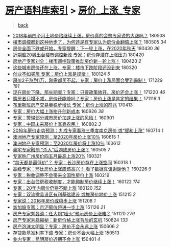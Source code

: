 [房产语料库索引](../../README.md)  > [房价_上涨_专家](房价_上涨_专家.md)
====
> [back](../README.md)

- [2018年前四个月土地价格继续上涨，房价真的会想专家说的大涨吗？](http://jkwz.applinzi.com/ittc/7100450335854429191.html#2018%E5%B9%B4%E5%89%8D%E5%9B%9B%E4%B8%AA%E6%9C%88%E5%9C%9F%E5%9C%B0%E4%BB%B7%E6%A0%BC%E7%BB%A7%E7%BB%AD%E4%B8%8A%E6%B6%A8%EF%BC%8C%E6%88%BF%E4%BB%B7%E7%9C%9F%E7%9A%84%E4%BC%9A%E6%83%B3%E4%B8%93%E5%AE%B6%E8%AF%B4%E7%9A%84%E5%A4%A7%E6%B6%A8%E5%90%97%EF%BC%9F) 180508  
- [楼市调控都到这种地步了，为何还是有专家认为房价会翻倍上涨？](http://jkwz.applinzi.com/ittc/7099653091983098887.html#%E6%A5%BC%E5%B8%82%E8%B0%83%E6%8E%A7%E9%83%BD%E5%88%B0%E8%BF%99%E7%A7%8D%E5%9C%B0%E6%AD%A5%E4%BA%86%EF%BC%8C%E4%B8%BA%E4%BD%95%E8%BF%98%E6%98%AF%E6%9C%89%E4%B8%93%E5%AE%B6%E8%AE%A4%E4%B8%BA%E6%88%BF%E4%BB%B7%E4%BC%9A%E7%BF%BB%E5%80%8D%E4%B8%8A%E6%B6%A8%EF%BC%9F) 180505 *34* 
- [房价全面下跌或开始，专家提醒：下一轮上涨，在2020年秋天](http://jkwz.applinzi.com/ittc/7097717422264157194.html#%E6%88%BF%E4%BB%B7%E5%85%A8%E9%9D%A2%E4%B8%8B%E8%B7%8C%E6%88%96%E5%BC%80%E5%A7%8B%EF%BC%8C%E4%B8%93%E5%AE%B6%E6%8F%90%E9%86%92%EF%BC%9A%E4%B8%8B%E4%B8%80%E8%BD%AE%E4%B8%8A%E6%B6%A8%EF%BC%8C%E5%9C%A82020%E5%B9%B4%E7%A7%8B%E5%A4%A9) 180430 *36* 
- [近期超20城出台楼市调控新政 专家：房价存潜在上涨压力](http://jkwz.applinzi.com/ittc/7093994458507117578.html#%E8%BF%91%E6%9C%9F%E8%B6%8520%E5%9F%8E%E5%87%BA%E5%8F%B0%E6%A5%BC%E5%B8%82%E8%B0%83%E6%8E%A7%E6%96%B0%E6%94%BF+%E4%B8%93%E5%AE%B6%EF%BC%9A%E6%88%BF%E4%BB%B7%E5%AD%98%E6%BD%9C%E5%9C%A8%E4%B8%8A%E6%B6%A8%E5%8E%8B%E5%8A%9B) 180420  
- [房地产专家刘全：楼市调控政策推动房价新一轮上涨！](http://jkwz.applinzi.com/ittc/7093967197577937926.html#%E6%88%BF%E5%9C%B0%E4%BA%A7%E4%B8%93%E5%AE%B6%E5%88%98%E5%85%A8%EF%BC%9A%E6%A5%BC%E5%B8%82%E8%B0%83%E6%8E%A7%E6%94%BF%E7%AD%96%E6%8E%A8%E5%8A%A8%E6%88%BF%E4%BB%B7%E6%96%B0%E4%B8%80%E8%BD%AE%E4%B8%8A%E6%B6%A8%EF%BC%81) 180420 *2* 
- [这些城市房价还在上涨，专家：楼市下跌阶段还没到来](http://jkwz.applinzi.com/ittc/7082654475968054282.html#%E8%BF%99%E4%BA%9B%E5%9F%8E%E5%B8%82%E6%88%BF%E4%BB%B7%E8%BF%98%E5%9C%A8%E4%B8%8A%E6%B6%A8%EF%BC%8C%E4%B8%93%E5%AE%B6%EF%BC%9A%E6%A5%BC%E5%B8%82%E4%B8%8B%E8%B7%8C%E9%98%B6%E6%AE%B5%E8%BF%98%E6%B2%A1%E5%88%B0%E6%9D%A5) 180320  
- [创业不如买房 专家：房价上涨是规律！](http://jkwz.applinzi.com/ittc/7062130565413602321.html#%E5%88%9B%E4%B8%9A%E4%B8%8D%E5%A6%82%E4%B9%B0%E6%88%BF+%E4%B8%93%E5%AE%B6%EF%BC%9A%E6%88%BF%E4%BB%B7%E4%B8%8A%E6%B6%A8%E6%98%AF%E8%A7%84%E5%BE%8B%EF%BC%81) 180124 *5* 
- [房价2千涨到1万，刚需都买不起，专家：房价上涨局面会受到遏制！](http://jkwz.applinzi.com/ittc/7052451942884705296.html#%E6%88%BF%E4%BB%B72%E5%8D%83%E6%B6%A8%E5%88%B01%E4%B8%87%EF%BC%8C%E5%88%9A%E9%9C%80%E9%83%BD%E4%B9%B0%E4%B8%8D%E8%B5%B7%EF%BC%8C%E4%B8%93%E5%AE%B6%EF%BC%9A%E6%88%BF%E4%BB%B7%E4%B8%8A%E6%B6%A8%E5%B1%80%E9%9D%A2%E4%BC%9A%E5%8F%97%E5%88%B0%E9%81%8F%E5%88%B6%EF%BC%81) 171229 *181* 
- [现在房价下降，那长期呢？专家：只要政策放开，房价还会上涨！](http://jkwz.applinzi.com/ittc/7049204688845538321.html#%E7%8E%B0%E5%9C%A8%E6%88%BF%E4%BB%B7%E4%B8%8B%E9%99%8D%EF%BC%8C%E9%82%A3%E9%95%BF%E6%9C%9F%E5%91%A2%EF%BC%9F%E4%B8%93%E5%AE%B6%EF%BC%9A%E5%8F%AA%E8%A6%81%E6%94%BF%E7%AD%96%E6%94%BE%E5%BC%80%EF%BC%8C%E6%88%BF%E4%BB%B7%E8%BF%98%E4%BC%9A%E4%B8%8A%E6%B6%A8%EF%BC%81) 171220 *46* 
- [购房者只增不减，房价还能降吗？专家：房价上涨是肯定的结果！](http://jkwz.applinzi.com/ittc/7036507805966664720.html#%E8%B4%AD%E6%88%BF%E8%80%85%E5%8F%AA%E5%A2%9E%E4%B8%8D%E5%87%8F%EF%BC%8C%E6%88%BF%E4%BB%B7%E8%BF%98%E8%83%BD%E9%99%8D%E5%90%97%EF%BC%9F%E4%B8%93%E5%AE%B6%EF%BC%9A%E6%88%BF%E4%BB%B7%E4%B8%8A%E6%B6%A8%E6%98%AF%E8%82%AF%E5%AE%9A%E7%9A%84%E7%BB%93%E6%9E%9C%EF%BC%81) 171116 *3* 
- [布里斯班房产交易量稳步增长 专家：房价上涨的前兆](http://jkwz.applinzi.com/ittc/6956042421304558597.html#%E5%B8%83%E9%87%8C%E6%96%AF%E7%8F%AD%E6%88%BF%E4%BA%A7%E4%BA%A4%E6%98%93%E9%87%8F%E7%A8%B3%E6%AD%A5%E5%A2%9E%E9%95%BF+%E4%B8%93%E5%AE%B6%EF%BC%9A%E6%88%BF%E4%BB%B7%E4%B8%8A%E6%B6%A8%E7%9A%84%E5%89%8D%E5%85%86) 170413  
- [专家：房价大幅上涨抬升创新成本](http://jkwz.applinzi.com/ittc/6882192725587264517.html#%E4%B8%93%E5%AE%B6%EF%BC%9A%E6%88%BF%E4%BB%B7%E5%A4%A7%E5%B9%85%E4%B8%8A%E6%B6%A8%E6%8A%AC%E5%8D%87%E5%88%9B%E6%96%B0%E6%88%90%E6%9C%AC) 160926 *38* 
- [专家：警惕部分城市房价加速上涨的风险！](http://jkwz.applinzi.com/ittc/6872956844024267780.html#%E4%B8%93%E5%AE%B6%EF%BC%9A%E8%AD%A6%E6%83%95%E9%83%A8%E5%88%86%E5%9F%8E%E5%B8%82%E6%88%BF%E4%BB%B7%E5%8A%A0%E9%80%9F%E4%B8%8A%E6%B6%A8%E7%9A%84%E9%A3%8E%E9%99%A9%EF%BC%81) 160901  
- [专家：中国未来房价上涨靠农民！](http://jkwz.applinzi.com/ittc/6861755006482646020.html#%E4%B8%93%E5%AE%B6%EF%BC%9A%E4%B8%AD%E5%9B%BD%E6%9C%AA%E6%9D%A5%E6%88%BF%E4%BB%B7%E4%B8%8A%E6%B6%A8%E9%9D%A0%E5%86%9C%E6%B0%91%EF%BC%81) 160802 *3* 
- [2016年房价走势预测：九成专家看涨三季度南京房价 或“缓和上涨”](http://jkwz.applinzi.com/ittc/6854767293288154116.html#2016%E5%B9%B4%E6%88%BF%E4%BB%B7%E8%B5%B0%E5%8A%BF%E9%A2%84%E6%B5%8B%EF%BC%9A%E4%B9%9D%E6%88%90%E4%B8%93%E5%AE%B6%E7%9C%8B%E6%B6%A8%E4%B8%89%E5%AD%A3%E5%BA%A6%E5%8D%97%E4%BA%AC%E6%88%BF%E4%BB%B7+%E6%88%96%E2%80%9C%E7%BC%93%E5%92%8C%E4%B8%8A%E6%B6%A8%E2%80%9D) 160714 *1* 
- [澳洲地产专家预测：至2020年房价上涨10%](http://jkwz.applinzi.com/ittc/6843957098802840581.html#%E6%BE%B3%E6%B4%B2%E5%9C%B0%E4%BA%A7%E4%B8%93%E5%AE%B6%E9%A2%84%E6%B5%8B%EF%BC%9A%E8%87%B32020%E5%B9%B4%E6%88%BF%E4%BB%B7%E4%B8%8A%E6%B6%A810%25) 160615 *1* 
- [澳洲地产专家预测：至2020年房价将上涨10％](http://jkwz.applinzi.com/ittc/6842879587675276292.html#%E6%BE%B3%E6%B4%B2%E5%9C%B0%E4%BA%A7%E4%B8%93%E5%AE%B6%E9%A2%84%E6%B5%8B%EF%BC%9A%E8%87%B32020%E5%B9%B4%E6%88%BF%E4%BB%B7%E5%B0%86%E4%B8%8A%E6%B6%A810%EF%BC%85) 160612  
- [豪宅专家融创 “杀入”后湖致房价上涨？](http://jkwz.applinzi.com/ittc/6828655351494607877.html#%E8%B1%AA%E5%AE%85%E4%B8%93%E5%AE%B6%E8%9E%8D%E5%88%9B+%E2%80%9C%E6%9D%80%E5%85%A5%E2%80%9D%E5%90%8E%E6%B9%96%E8%87%B4%E6%88%BF%E4%BB%B7%E4%B8%8A%E6%B6%A8%EF%BC%9F) 160505 *7* 
- [专家称广州房价四五月最高上涨20%](http://jkwz.applinzi.com/ittc/6812075431452738564.html#%E4%B8%93%E5%AE%B6%E7%A7%B0%E5%B9%BF%E5%B7%9E%E6%88%BF%E4%BB%B7%E5%9B%9B%E4%BA%94%E6%9C%88%E6%9C%80%E9%AB%98%E4%B8%8A%E6%B6%A820%25) 160321  
- [“每天都是最低价”？ 专家：长沙房价存在上涨空间](http://jkwz.applinzi.com/ittc/6810907593002189828.html#%E2%80%9C%E6%AF%8F%E5%A4%A9%E9%83%BD%E6%98%AF%E6%9C%80%E4%BD%8E%E4%BB%B7%E2%80%9D%EF%BC%9F+%E4%B8%93%E5%AE%B6%EF%BC%9A%E9%95%BF%E6%B2%99%E6%88%BF%E4%BB%B7%E5%AD%98%E5%9C%A8%E4%B8%8A%E6%B6%A8%E7%A9%BA%E9%97%B4) 160318 *1* 
- [高级专家：环比房价上涨应该高兴！  看了数据真该谢谢他？](http://jkwz.applinzi.com/ittc/6803159277493552132.html#%E9%AB%98%E7%BA%A7%E4%B8%93%E5%AE%B6%EF%BC%9A%E7%8E%AF%E6%AF%94%E6%88%BF%E4%BB%B7%E4%B8%8A%E6%B6%A8%E5%BA%94%E8%AF%A5%E9%AB%98%E5%85%B4%EF%BC%81++%E7%9C%8B%E4%BA%86%E6%95%B0%E6%8D%AE%E7%9C%9F%E8%AF%A5%E8%B0%A2%E8%B0%A2%E4%BB%96%EF%BC%9F) 160226 *9* 
- [专家：税收调整不会带来全国性房价上涨](http://jkwz.applinzi.com/ittc/6800604677318116356.html#%E4%B8%93%E5%AE%B6%EF%BC%9A%E7%A8%8E%E6%94%B6%E8%B0%83%E6%95%B4%E4%B8%8D%E4%BC%9A%E5%B8%A6%E6%9D%A5%E5%85%A8%E5%9B%BD%E6%80%A7%E6%88%BF%E4%BB%B7%E4%B8%8A%E6%B6%A8) 160219  
- [专家：出台住房税收制度，才能抑制房价继续上涨！](http://jkwz.applinzi.com/ittc/6790182821050188804.html#%E4%B8%93%E5%AE%B6%EF%BC%9A%E5%87%BA%E5%8F%B0%E4%BD%8F%E6%88%BF%E7%A8%8E%E6%94%B6%E5%88%B6%E5%BA%A6%EF%BC%8C%E6%89%8D%E8%83%BD%E6%8A%91%E5%88%B6%E6%88%BF%E4%BB%B7%E7%BB%A7%E7%BB%AD%E4%B8%8A%E6%B6%A8%EF%BC%81) 160122 *174* 
- [专家：20年内房价仍将不断上涨](http://jkwz.applinzi.com/ittc/6789439813363172356.html#%E4%B8%93%E5%AE%B6%EF%BC%9A20%E5%B9%B4%E5%86%85%E6%88%BF%E4%BB%B7%E4%BB%8D%E5%B0%86%E4%B8%8D%E6%96%AD%E4%B8%8A%E6%B6%A8) 160120 *152* 
- [专家：双流撤县设区有利基础建设 或推房价地价上涨](http://jkwz.applinzi.com/ittc/6776051844782752773.html#%E4%B8%93%E5%AE%B6%EF%BC%9A%E5%8F%8C%E6%B5%81%E6%92%A4%E5%8E%BF%E8%AE%BE%E5%8C%BA%E6%9C%89%E5%88%A9%E5%9F%BA%E7%A1%80%E5%BB%BA%E8%AE%BE+%E6%88%96%E6%8E%A8%E6%88%BF%E4%BB%B7%E5%9C%B0%E4%BB%B7%E4%B8%8A%E6%B6%A8) 151215 *2* 
- [专家说：2016年房价或稳步上涨](http://jkwz.applinzi.com/ittc/6773391626944906245.html#%E4%B8%93%E5%AE%B6%E8%AF%B4%EF%BC%9A2016%E5%B9%B4%E6%88%BF%E4%BB%B7%E6%88%96%E7%A8%B3%E6%AD%A5%E4%B8%8A%E6%B6%A8) 151208 *1* 
- [新加坡专家：京沪房价将进一步上涨](http://jkwz.applinzi.com/ittc/6769001381075878916.html#%E6%96%B0%E5%8A%A0%E5%9D%A1%E4%B8%93%E5%AE%B6%EF%BC%9A%E4%BA%AC%E6%B2%AA%E6%88%BF%E4%BB%B7%E5%B0%86%E8%BF%9B%E4%B8%80%E6%AD%A5%E4%B8%8A%E6%B6%A8) 151126 *21* 
- [房产专家刘磊谈：任大炮“哑火”预示房价上涨难？](http://jkwz.applinzi.com/ittc/6766692125437854724.html#%E6%88%BF%E4%BA%A7%E4%B8%93%E5%AE%B6%E5%88%98%E7%A3%8A%E8%B0%88%EF%BC%9A%E4%BB%BB%E5%A4%A7%E7%82%AE%E2%80%9C%E5%93%91%E7%81%AB%E2%80%9D%E9%A2%84%E7%A4%BA%E6%88%BF%E4%BB%B7%E4%B8%8A%E6%B6%A8%E9%9A%BE%EF%BC%9F) 151120 *279* 
- [房产专家刘磊揭秘：新房价格上涨背后的玄机](http://jkwz.applinzi.com/ittc/547650615762689960.html#%E6%88%BF%E4%BA%A7%E4%B8%93%E5%AE%B6%E5%88%98%E7%A3%8A%E6%8F%AD%E7%A7%98%EF%BC%9A%E6%96%B0%E6%88%BF%E4%BB%B7%E6%A0%BC%E4%B8%8A%E6%B6%A8%E8%83%8C%E5%90%8E%E7%9A%84%E7%8E%84%E6%9C%BA) 150824 *133* 
- [房产泡沫太明显？专家：房价不会永远上涨](http://jkwz.applinzi.com/ittc/547650611417495863.html#%E6%88%BF%E4%BA%A7%E6%B3%A1%E6%B2%AB%E5%A4%AA%E6%98%8E%E6%98%BE%EF%BC%9F%E4%B8%93%E5%AE%B6%EF%BC%9A%E6%88%BF%E4%BB%B7%E4%B8%8D%E4%BC%9A%E6%B0%B8%E8%BF%9C%E4%B8%8A%E6%B6%A8) 150606 *2* 
- [存贷款基准利率下调 专家：房价不会大幅上涨](http://jkwz.applinzi.com/ittc/547650611413858154.html#%E5%AD%98%E8%B4%B7%E6%AC%BE%E5%9F%BA%E5%87%86%E5%88%A9%E7%8E%87%E4%B8%8B%E8%B0%83+%E4%B8%93%E5%AE%B6%EF%BC%9A%E6%88%BF%E4%BB%B7%E4%B8%8D%E4%BC%9A%E5%A4%A7%E5%B9%85%E4%B8%8A%E6%B6%A8) 150513  
- [业内专家：昆明房价近期不会上涨](http://jkwz.applinzi.com/ittc/547650611396610947.html#%E4%B8%9A%E5%86%85%E4%B8%93%E5%AE%B6%EF%BC%9A%E6%98%86%E6%98%8E%E6%88%BF%E4%BB%B7%E8%BF%91%E6%9C%9F%E4%B8%8D%E4%BC%9A%E4%B8%8A%E6%B6%A8) 150401 *4* 
